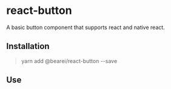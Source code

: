 # react-button

A basic button component that supports react and native react.

## Installation

> yarn add @bearei/react-button --save

## Use

```typescript

```
